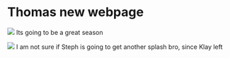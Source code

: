 # Thomas new webpage

![](https://i0.wp.com/thegamehaus.com/wp-content/uploads/2023/02/durant-iso021623.jpg?fit=1920%2C1080&ssl=1.jpg)
Its going to be a great season


![ ](https://upload.wikimedia.org/wikipedia/commons/1/1a/Stephen_Curry_2.jpg)
I am not sure if Steph is going to get another splash bro, since Klay left
